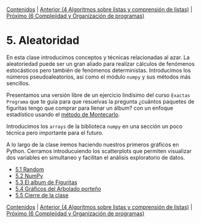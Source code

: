 [Contenidos](../Contenidos.md) \| [Anterior (4 Algoritmos sobre listas y comprensión de listas)](../04_Listas_y_Listas/00_Resumen.md) \| [Próximo (6 Complejidad y Organización de programas)](../06_Organización_y_Complejidad/00_Resumen.md)

# 5. Aleatoridad
En esta clase introducimos conceptos y técnicas relacionadas al azar. La aleatoriedad puede ser un gran aliado para realizar cálculos de fenómenos estocásticos pero también de fenómenos deterministas.
Introducimos los números pseudoaleatorios, así como el módulo `numpy` y sus métodos más sencillos.

Presentamos una versión libre de un ejercicio lindísimo del curso `Exactas Programa` que te guía para que resuelvas la pregunta ¿cuántos paquetes de figuritas tengo que comprar para llenar un álbum? con un enfoque estadístico usando el [método de Montecarlo](https://es.wikipedia.org/wiki/M%C3%A9todo_de_Montecarlo).

Introducimos los `arrays` de la biblioteca `numpy` en una sección un poco técnica pero importante para el futuro. 

A lo largo de la clase iremos haciendo nuestros primeros gráficos en Python. Cerramos introducuiendo los scatterplots que permiten visualizar dos variables en simultaneo y facilitan el análisis exploratorio de datos.




* [5.1 Random](01_Random.md)
* [5.2 NumPy](02_NumPy_Arrays.md)
* [5.3 El album de Figuritas](03_Figuritas.md)
* [5.4 Gráficos del Arbolado porteño](04_Arboles3_plt.md)
* [5.5 Cierre de la clase](05_Cierre.md)


[Contenidos](../Contenidos.md) \| [Anterior (4 Algoritmos sobre listas y comprensión de listas)](../04_Listas_y_Listas/00_Resumen.md) \| [Próximo (6 Complejidad y Organización de programas)](../06_Organización_y_Complejidad/00_Resumen.md)
